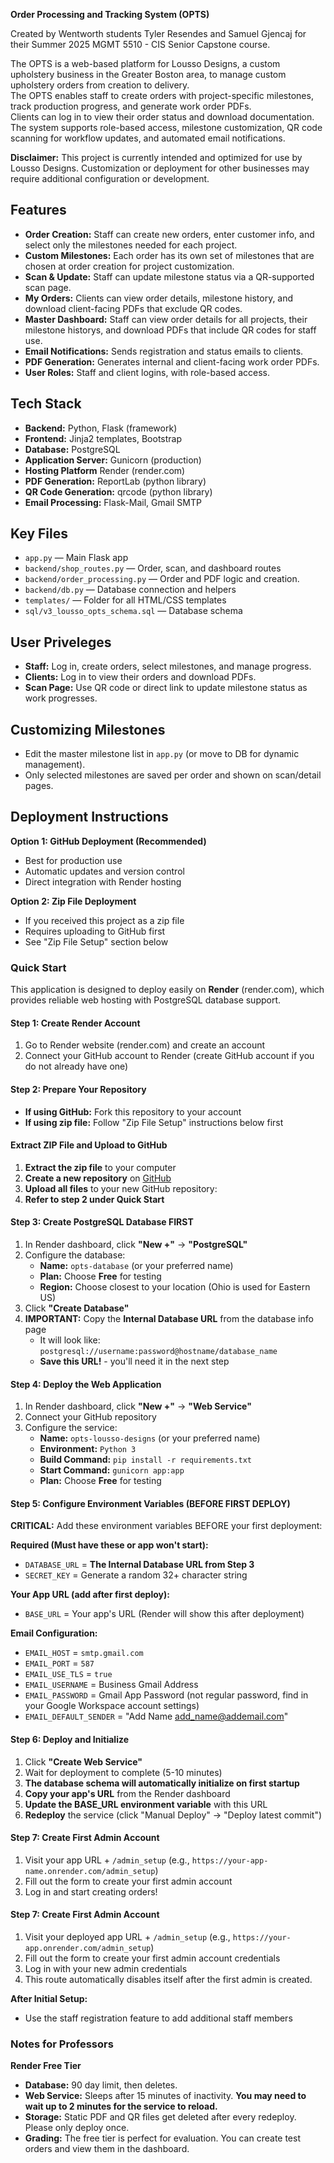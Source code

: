 **Order Processing and Tracking System (OPTS)**

Created by Wentworth students Tyler Resendes and Samuel Gjencaj
for their Summer 2025 MGMT 5510 - CIS Senior Capstone course.

The OPTS is a web-based platform for Lousso Designs, a custom upholstery business in the Greater Boston area, to manage custom upholstery orders from creation to delivery.  
The OPTS enables staff to create orders with project-specific milestones, track production progress, and generate work order PDFs.  
Clients can log in to view their order status and download documentation.  
The system supports role-based access, milestone customization, QR code scanning for workflow updates, and automated email notifications.

**Disclaimer:** This project is currently intended and optimized for use by Lousso Designs. Customization or deployment for other businesses may require additional configuration or development. 

## Features

- **Order Creation:** Staff can create new orders, enter customer info, and select only the milestones needed for each project.
- **Custom Milestones:** Each order has its own set of milestones that are chosen at order creation for project customization.
- **Scan & Update:** Staff can update milestone status via a QR-supported scan page.
- **My Orders:** Clients can view order details, milestone history, and download client-facing PDFs that exclude QR codes.
- **Master Dashboard:** Staff can view order details for all projects, their milestone historys, and download PDFs that include QR codes for staff use.
- **Email Notifications:** Sends registration and status emails to clients.
- **PDF Generation:** Generates internal and client-facing work order PDFs.
- **User Roles:** Staff and client logins, with role-based access.

## Tech Stack

- **Backend:** Python, Flask (framework)
- **Frontend:** Jinja2 templates, Bootstrap
- **Database:** PostgreSQL
- **Application Server:** Gunicorn (production)
- **Hosting Platform** Render (render.com)
- **PDF Generation:** ReportLab (python library)
- **QR Code Generation:** qrcode (python library)
- **Email Processing:** Flask-Mail, Gmail SMTP

## Key Files

- `app.py` — Main Flask app
- `backend/shop_routes.py` — Order, scan, and dashboard routes
- `backend/order_processing.py` — Order and PDF logic and creation.
- `backend/db.py` — Database connection and helpers
- `templates/` — Folder for all HTML/CSS templates
- `sql/v3_lousso_opts_schema.sql` — Database schema

## User Priveleges

- **Staff:** Log in, create orders, select milestones, and manage progress.
- **Clients:** Log in to view their orders and download PDFs.
- **Scan Page:** Use QR code or direct link to update milestone status as work progresses.

## Customizing Milestones

- Edit the master milestone list in `app.py` (or move to DB for dynamic management).
- Only selected milestones are saved per order and shown on scan/detail pages.

## Deployment Instructions


**Option 1: GitHub Deployment (Recommended)**
- Best for production use
- Automatic updates and version control
- Direct integration with Render hosting

**Option 2: Zip File Deployment**
- If you received this project as a zip file
- Requires uploading to GitHub first
- See "Zip File Setup" section below

### Quick Start

This application is designed to deploy easily on **Render** (render.com), which provides reliable web hosting with PostgreSQL database support.

#### Step 1: Create Render Account
1. Go to Render website (render.com) and create an account
2. Connect your GitHub account to Render (create GitHub account if you do not already have one)

#### Step 2: Prepare Your Repository
- **If using GitHub:** Fork this repository to your account
- **If using zip file:** Follow "Zip File Setup" instructions below first

#### Extract ZIP File and Upload to GitHub
1. **Extract the zip file** to your computer
2. **Create a new repository** on [GitHub](https://github.com)
3. **Upload all files** to your new GitHub repository:
4. **Refer to step 2 under Quick Start**

#### Step 3: Create PostgreSQL Database FIRST
1. In Render dashboard, click **"New +"** → **"PostgreSQL"**
2. Configure the database:
   - **Name:** `opts-database` (or your preferred name)
   - **Plan:** Choose **Free** for testing
   - **Region:** Choose closest to your location (Ohio is used for Eastern US)
3. Click **"Create Database"**
4. **IMPORTANT:** Copy the **Internal Database URL** from the database info page
   - It will look like: `postgresql://username:password@hostname/database_name`
   - **Save this URL!** - you'll need it in the next step

#### Step 4: Deploy the Web Application
1. In Render dashboard, click **"New +"** → **"Web Service"**
2. Connect your GitHub repository
3. Configure the service:
   - **Name:** `opts-lousso-designs` (or your preferred name)
   - **Environment:** `Python 3`
   - **Build Command:** `pip install -r requirements.txt`
   - **Start Command:** `gunicorn app:app`
   - **Plan:** Choose **Free** for testing

#### Step 5: Configure Environment Variables (BEFORE FIRST DEPLOY)
**CRITICAL:** Add these environment variables BEFORE your first deployment:

**Required (Must have these or app won't start):**
- `DATABASE_URL` = **The Internal Database URL from Step 3**
- `SECRET_KEY` = Generate a random 32+ character string

**Your App URL (add after first deploy):**
- `BASE_URL` = Your app's URL (Render will show this after deployment)

**Email Configuration:**
- `EMAIL_HOST` = `smtp.gmail.com`
- `EMAIL_PORT` = `587`
- `EMAIL_USE_TLS` = `true`
- `EMAIL_USERNAME` = Business Gmail Address
- `EMAIL_PASSWORD` = Gmail App Password (not regular password, find in your Google Workspace account settings)
- `EMAIL_DEFAULT_SENDER` = "Add Name <add_name@addemail.com>"

#### Step 6: Deploy and Initialize
1. Click **"Create Web Service"**
2. Wait for deployment to complete (5-10 minutes)
3. **The database schema will automatically initialize on first startup**
4. **Copy your app's URL** from the Render dashboard
5. **Update the BASE_URL environment variable** with this URL
6. **Redeploy** the service (click "Manual Deploy" → "Deploy latest commit")

#### Step 7: Create First Admin Account
1. Visit your app URL + `/admin_setup` (e.g., `https://your-app-name.onrender.com/admin_setup`)
2. Fill out the form to create your first admin account
3. Log in and start creating orders!

#### Step 7: Create First Admin Account

1. Visit your deployed app URL + `/admin_setup` (e.g., `https://your-app.onrender.com/admin_setup`)
2. Fill out the form to create your first admin account credentials
3. Log in with your new admin credentials
4. This route automatically disables itself after the first admin is created.

**After Initial Setup:**
- Use the staff registration feature to add additional staff members

### Notes for Professors

**Render Free Tier**
- **Database:** 90 day limit, then deletes.
- **Web Service:** Sleeps after 15 minutes of inactivity. **You may need to wait up to 2 minutes for the service to reload.**
- **Storage:** Static PDF and QR files get deleted after every redeploy. Please only deploy once.
- **Grading:** The free tier is perfect for evaluation. You can create test orders and view them in the dashboard. 


